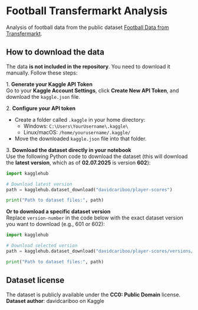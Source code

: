 # Football Transfermarkt Analysis

Analysis of football data from the public dataset [Football Data from Transfermarkt](https://www.kaggle.com/datasets/davidcariboo/player-scores/data).

## How to download the data

The data **is not included in the repository**. You need to download it manually. Follow these steps:

1️. **Generate your Kaggle API Token**  
Go to your **Kaggle Account Settings**, click **Create New API Token**, and download the `kaggle.json` file.

2️. **Configure your API token**  
- Create a folder called `.kaggle` in your home directory:
  - Windows: `C:\Users\YourUsername\.kaggle\`
  - Linux/macOS: `/home/yourusername/.kaggle/`
- Move the downloaded `kaggle.json` file into that folder.

3️. **Download the dataset directly in your notebook**  
Use the following Python code to download the dataset (this will download the **latest version**, which as of **02.07.2025** is version **602**):

```python
import kagglehub

# Download latest version
path = kagglehub.dataset_download("davidcariboo/player-scores")

print("Path to dataset files:", path)

```
**Or to download a specific dataset version**  
Replace `version-number` in the code below with the exact dataset version you want to download (e.g., 601 or 602):

```python
import kagglehub

# Download selected version
path = kagglehub.dataset_download("davidcariboo/player-scores/versions/version-number")

print("Path to dataset files:", path)

```
## Dataset license
The dataset is publicly available under the **CC0: Public Domain** license.
**Dataset author**: davidcariboo on Kaggle
